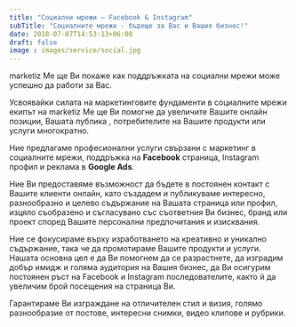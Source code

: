 ```yaml
---
title: "Социални мрежи – Facebook & Instagram"
subTitle: "Социалните мрежи - бъдеще за Вас и Вашия бизнес!"
date: 2018-07-07T14:53:13+06:00
draft: false
image : images/service/social.jpg
---
```

marketiz Me ще Ви покаже как поддръжката на социални мрежи може успешно да работи за Вас.

Усвоявайки силата на маркетинговите фундаменти в социалните мрежи екипът на marketiz Me ще Ви помогне да увеличите Вашите онлайн позиции, Вашата публика , потребителите на Вашите продукти или услуги многократно.

Ние предлагаме професионални услуги свързани с маркетинг в социалните мрежи, поддръжка на __Facebook__ страница, Instagram профил и реклама в __Google Ads__.

Ние Ви предоставяме възможност да бъдете в постоянен контакт с Вашите клиенти онлайн, като създадем и публикуваме интересно, разнообразно и целево съдържание на Вашата страница или профил, изцяло съобразено и съгласувано със съответния Ви бизнес, бранд или проект според Вашите персонални предпочитания и изисквания.

Ние се фокусираме върху изработването на креативно и уникално съдържание, така че да промотираме Вашите продукти и услуги. Нашата основна цел е да Ви помогнем да се разрастнете, да изградим добър имидж и голяма аудитория на Вашия бизнес, да Ви осигурим постоянен ръст на Facebook и Instagram последователите, както й да увеличим брой посещения на страница Ви.

Гарантираме Ви изграждане на отличителен стил и визия, голямо разнообразие от постове, интересни снимки, видео клипове и рубрики.